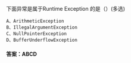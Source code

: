 下面异常是属于Runtime Exception 的是（）(多选)
```  
A、ArithmeticException 
B、IllegalArgumentException 
C、NullPointerException 
D、BufferUnderflowException 
```
#### 答案：ABCD
